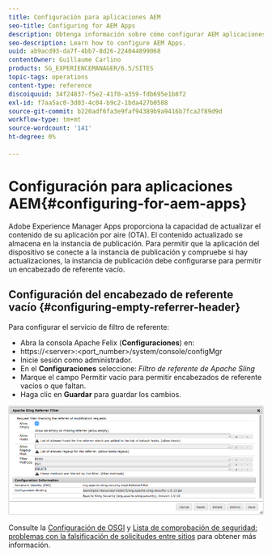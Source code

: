 ```yaml
---
title: Configuración para aplicaciones AEM
seo-title: Configuring for AEM Apps
description: Obtenga información sobre cómo configurar AEM aplicaciones.
seo-description: Learn how to configure AEM Apps.
uuid: ab9acd93-da7f-4bb7-8d26-224044899068
contentOwner: Guillaume Carlino
products: SG_EXPERIENCEMANAGER/6.5/SITES
topic-tags: operations
content-type: reference
discoiquuid: 34f24837-f5e2-41f0-a359-fdb695e1b8f2
exl-id: f7aa5ac0-3d03-4c04-b9c2-1bda427b0588
source-git-commit: b220adf6fa3e9faf94389b9a9416b7fca2f89d9d
workflow-type: tm+mt
source-wordcount: '141'
ht-degree: 0%

---
```


# Configuración para aplicaciones AEM{#configuring-for-aem-apps}

Adobe Experience Manager Apps proporciona la capacidad de actualizar el contenido de su aplicación por aire (OTA). El contenido actualizado se almacena en la instancia de publicación. Para permitir que la aplicación del dispositivo se conecte a la instancia de publicación y compruebe si hay actualizaciones, la instancia de publicación debe configurarse para permitir un encabezado de referente vacío.

## Configuración del encabezado de referente vacío {#configuring-empty-referrer-header}

Para configurar el servicio de filtro de referente:

* Abra la consola Apache Felix (**Configuraciones**) en:
* https://&lt;server>:&lt;port_number>/system/console/configMgr
* Inicie sesión como administrador.
* En el **Configuraciones** seleccione: *Filtro de referente de Apache Sling*
* Marque el campo Permitir vacío para permitir encabezados de referente vacíos o que faltan.
* Haga clic en **Guardar** para guardar los cambios.

![chlimage_1-58](assets/chlimage_1-58a.png)

Consulte la [Configuración de OSGI](/help/sites-deploying/osgi-configuration-settings.md) y [Lista de comprobación de seguridad: problemas con la falsificación de solicitudes entre sitios](/help/sites-administering/security-checklist.md#protect-against-cross-site-request-forgery) para obtener más información.
